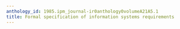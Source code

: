 ```yaml
---
anthology_id: 1985.ipm_journal-ir0anthology0volumeA21A5.1
title: Formal specification of information systems requirements
---
```

